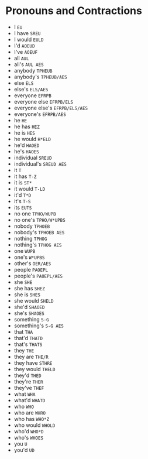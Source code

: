 # Pronouns and Contractions

* I `EU`
* I have `SREU`
* I would `EULD`
* I'd `AOEUD`
* I've `AOEUF`
* all `AUL`
* all's `AUL AES`
* anybody `TPHEUB`
* anybody's `TPHEUB/AES`
* else `ELS`
* else's `ELS/AES`
* everyone `EFRPB`
* everyone else `EFRPB/ELS`
* everyone else's `EFRPB/ELS/AES`
* everyone's `EFRPB/AES`
* he `HE`
* he has `HEZ`
* he is `HES`
* he would `H*ELD`
* he'd `HAOED`
* he's `HAOES`
* individual `SREUD`
* individual's `SREUD AES`
* it `T`
* it has `T-Z`
* it is `ST*`
* it would `T-LD`
* it'd `T*D`
* it's `T-S`
* its `EUTS`
* no one `TPHO/WUPB`
* no one's `TPHO/W*UPBS`
* nobody `TPHOEB`
* nobody's `TPHOEB AES`
* nothing `TPHOG`
* nothing's `TPHOG AES`
* one `WUPB`
* one's `W*UPBS`
* other's `OER/AES`
* people `PAOEPL`
* people's `PAOEPL/AES`
* she `SHE`
* she has `SHEZ`
* she is `SHES`
* she would `SHELD`
* she'd `SHAOED`
* she's `SHAOES`
* something `S-G`
* something's `S-G AES`
* that `THA`
* that'd `THATD`
* that's `THATS`
* they `THE`
* they are `THE/R`
* they have `STHRE`
* they would `THELD`
* they'd `THED`
* they're `THER`
* they've `THEF`
* what `WHA`
* what'd `WHATD`
* who `WHO`
* who are `WHRO`
* who has `WHO*Z`
* who would `WHOLD`
* who'd `WHO*D`
* who's `WHOES`
* you `U`
* you'd `UD`
